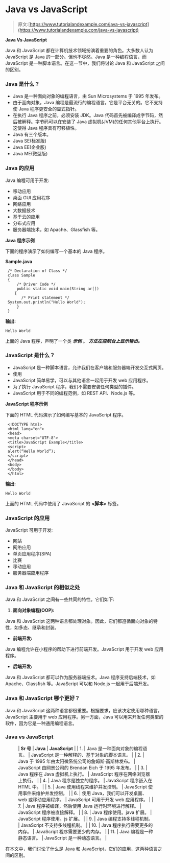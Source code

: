# Java vs JavaScript

> 原文:[https://www.tutorialandexample.com/java-vs-javascript](https://www.tutorialandexample.com/java-vs-javascript)

**Java Vs JavaScript**

Java 和 JavaScript 都在计算机技术领域扮演着重要的角色。大多数人认为 JavaScript 是 Java 的一部分。但也不尽然。Java 是一种编程语言，而 JavaScript 是一种脚本语言。在这一节中，我们将讨论 Java 和 JavaScript 之间的区别。

### Java 是什么？

*   Java 是一种面向对象的编程语言，由 Sun Microsystems 于 1995 年发布。
*   由于面向对象，Java 编程是最流行的编程语言。它是平台无关的。它不支持使 Java 程序更安全的显式指针。
*   在执行 Java 程序之前，必须安装 JDK。Java 代码首先被编译成字节码，然后被解释。字节码可以在安装了 Java 虚拟机(JVM)的任何其他平台上执行。这使得 Java 程序具有可移植性。
*   Java 有三个版本。
*   Java SE(标准版)
*   Java EE(企业版)
*   Java ME(微型版)

### Java 的应用

Java 编程可用于开发:

*   移动应用
*   桌面 GUI 应用程序
*   网络应用
*   大数据技术
*   基于云的应用
*   分布式应用
*   服务器端技术，如 Apache、Glassfish 等。

**Java 程序示例**

下面的程序演示了如何编写一个基本的 Java 程序。

**Sample.java**

```
 /* Declaration of Class */
 class Sample
 { 
     /* Driver Code */
     public static void main(String ar[])
    { 
       /* Print statement */
 System.out.println("Hello World"); 
     } 
 }  
```

**输出:**

```
Hello World
```

上面的 Java 程序，声明了一个类 ***示例*** 。 ***方法在控制台上显示输出。***

### JavaScript 是什么？

*   JavaScript 是一种脚本语言，允许我们在客户端和服务器端开发交互式网页。
*   使用
*   JavaScript 简单易学，可以与其他语言一起用于开发 web 应用程序。
*   为了执行 JavaScript 程序，我们不需要安装任何类型的插件。
*   JavaScript 用于不同的编程范例，如 REST API、Node.js 等。

**JavaScript 程序示例**

下面的 HTML 代码演示了如何编写基本的 JavaScript 程序。

```
 <!DOCTYPE html>
 <html lang="en">
 <head>
 <meta charset="UTF-8">
 <title>JavaScript Example</title>
 <script>
 alert(“Hello World”);
 </script>
 </head>
 <body>
 </body>
 </html> 
```

**输出:**

```
Hello World
```

上面的 HTML 代码中使用了 JavaScript 的 **<脚本>** 标签。

### JavaScript 的应用

JavaScript 可用于开发:

*   网站
*   网络应用
*   单页应用程序(SPA)
*   比赛
*   移动应用
*   服务器端应用程序

### Java 和 JavaScript 的相似之处

Java 和 JavaScript 之间有一些共同的特性。它们如下:

1.  **面向对象编程(OOP):**

Java 和 JavaScript 这两种语言都处理对象。因此，它们都遵循面向对象的特性，如多态、继承和封装。

*   **前端开发:**

Java 编程允许在小程序的帮助下进行前端开发。JavaScript 用于开发 web 应用程序。

*   **后端开发:**

Java 和 JavaScript 都可以作为服务器端技术。Java 程序支持后端技术，如 Apache、Glassfish 等。JavaScript 可以和 Node.js 一起用于后端开发。

### Java 和 JavaScript 哪个更好？

Java 和 JavaScript 这两种语言都很重要。根据要求，应该决定使用哪种语言。JavaScript 主要用于 web 应用程序。另一方面，Java 可以用来开发任何类型的软件，因为它是一种通用编程语言。

### Java vs JavaScript

<figure class="wp-block-table">

| **Sr 号** | **Java** | **JavaScript** |
| 1. | Java 是一种面向对象的编程语言。 | JavaScript 是一种解释的、基于对象的脚本语言。 |
| 2. | Java 于 1995 年由太阳微系统公司的詹姆斯·高斯林发布。 | JavaScript 由网景公司的 Brendan Eich 于 1995 年发布。 |
| 3. | Java 程序在 Java 虚拟机上执行。 | JavaScript 程序在网络浏览器上执行。 |
| 4. | Java 程序是独立的程序。 | JavaScript 程序嵌入在 HTML 中。 |
| 5. | Java 使用线程来维护并发控制。 | JavaScript 使用事件来维护并发控制。 |
| 6. | 使用 Java，我们可以开发桌面、web 或移动应用程序。 | JavaScript 可用于开发 web 应用程序。 |
| 7. | Java 程序被编译，然后使用 Java 运行时环境进行解释。 | JavaScript 程序被直接解释。 |
| 8. | Java 程序使用。java 扩展。 | JavaScript 程序使用。js 扩展。 |
| 9. | Java 编程支持多线程机制。 | JavaScript 不支持多线程机制。 |
| 10. | Java 程序执行需要更多的内存。 | JavaScript 程序需要更少的内存。 |
| 11. | Java 编程是一种静态语言。 | JavaScript 是一种动态语言。 |

</figure>

在本文中，我们讨论了什么是 Java 和 JavaScript，它们的应用，这两种语言之间的区别。